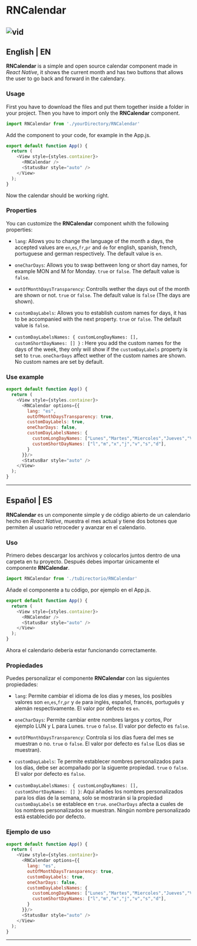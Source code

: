 # RNCalendar
![vid](https://github.com/iBManu/RNCalendar/assets/70716864/1d9f5696-7252-45e4-9563-aaa588e4e737)
---
## English | EN
**RNCalendar** is a simple and open source calendar component made in *React Native*, it shows the current month and has two buttons that allows the user to go back and forward in the calendary.
### Usage
First you have to download the files and put them together inside a folder in your project.
Then you have to import only the **RNCalendar** component.
```javascript
import RNCalendar from './yourDirectory/RNCalendar'
```
Add the component to your code, for example in the App.js.
```javascript
export default function App() {
  return (
    <View style={styles.container}>
      <RNCalendar />
      <StatusBar style="auto" />
    </View>
  );
}
```
Now the calendar should be working right.

### Properties
You can customize the **RNCalendar** component whith the following properties:
* `lang`: Allows you to change the language of the month a days, the accepted values are `en`,`es`,`fr`,`pr` and `de` for english, spanish, french, portuguese and german respectively. The default value is `en`.
  
* `oneCharDays`: Allows you to swap bettween long or short day names, for example MON and M for Monday. `true` or `false`. The default value is `false`.
  
* `outOfMonthDaysTransparency`: Controlls wether the days out of the month are shown or not. `true` or `false`. The default value is `false` (The days are shown).
  
* `customDayLabels`: Allows you to establish custom names for days, it has to be accompanied with the next property. `true` or `false`. The default value is `false`.
  
* `customDayLabelsNames: { customLongDayNames: [], customShortDayNames: [] }` : Here you add the custom names for the days of the week, they only will show if the `customDayLabels` property is set to `true`. `oneCharDays` affect wether of the custom names are shown. No custom names are set by default.

### Use example
```javascript
export default function App() {
  return (
    <View style={styles.container}>
      <RNCalendar options={{
        lang: "es",
        outOfMonthDaysTransparency: true,
        customDayLabels: true,
        oneCharDays: false,
        customDayLabelsNames: {
          customLongDayNames: ["Lunes","Martes","Miercoles","Jueves","Viernes","Sabado","Domingo"],
          customShortDayNames: ["l","m","x","j","v","s","d"],
        }
      }}/>
      <StatusBar style="auto" />
    </View>
  );
}
```
---

## Español | ES
**RNCalendar** es un componente simple y de código abierto de un calendario hecho en *React Native*, muestra el mes actual y tiene dos botones que permiten al usuario retroceder y avanzar en el calendario.
### Uso
Primero debes descargar los archivos y colocarlos juntos dentro de una carpeta en tu proyecto.
Después debes importar únicamente el componente **RNCalendar**.
```javascript
import RNCalendar from './tuDirectorio/RNCalendar'
```
Añade el componente a tu código, por ejemplo en el App.js.
```javascript
export default function App() {
  return (
    <View style={styles.container}>
      <RNCalendar />
      <StatusBar style="auto" />
    </View>
  );
}
```
Ahora el calendario debería estar funcionando correctamente.

### Propiedades
Puedes personalizar el componente **RNCalendar** con las siguientes propiedades:
* `lang`: Permite cambiar el idioma de los dias y meses, los posibles valores son `en`,`es`,`fr`,`pr` y `de` para inglés, español, francés, portugués y alemán respectivamente. El valor por defecto es `en`.
  
* `oneCharDays`: Permite cambiar entre nombres largos y cortos, Por ejemplo LUN y L para Lunes. `true` o `false`. El valor por defecto es `false`.
  
* `outOfMonthDaysTransparency`: Controla si los días fuera del mes se muestran o no. `true` o `false`. El valor por defecto es `false` (Los dias se muestran).
  
* `customDayLabels`: Te permite establecer nombres personalizados para los días, debe ser acompañado por la siguente propiedad. `true` o `false`. El valor por defecto es `false`.
  
* `customDayLabelsNames: { customLongDayNames: [], customShortDayNames: [] }`: Aquí añades los nombres personalizados para los días de la semana, solo se mostrarán si la propiedad `customDayLabels` se establece en `true`. `oneCharDays` afecta a cuales de los nombres personalizados se muestran. Ningún nombre personalizado está establecido por defecto.

### Ejemplo de uso
```javascript
export default function App() {
  return (
    <View style={styles.container}>
      <RNCalendar options={{
        lang: "es",
        outOfMonthDaysTransparency: true,
        customDayLabels: true,
        oneCharDays: false,
        customDayLabelsNames: {
          customLongDayNames: ["Lunes","Martes","Miercoles","Jueves","Viernes","Sabado","Domingo"],
          customShortDayNames: ["l","m","x","j","v","s","d"],
        }
      }}/>
      <StatusBar style="auto" />
    </View>
  );
}
```
---
